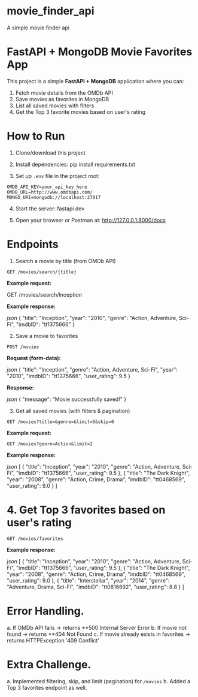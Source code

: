 # movie_finder_api
A simple movie finder api


# FastAPI + MongoDB Movie Favorites App

This project is a simple **FastAPI + MongoDB** application where you can:

1. Fetch movie details from the OMDb API
2. Save movies as favorites in MongoDB
3. List all saved movies with filters
4. Get the Top 3 favorite movies based on user's rating


# How to Run

1. Clone/download this project

2. Install dependencies: pip install requirements.txt

3. Set up `.env` file in the project root:

```
OMDB_API_KEY=your_api_key_here
OMDB_URL=http://www.omdbapi.com/
MONGO_URI=mongodb://localhost:27017
```

4. Start the server: fastapi dev

5. Open your browser or Postman at: http://127.0.0.1:8000/docs


# Endpoints

1. Search a movie by title (from OMDb API)

`GET /movies/search/{title}`

**Example request:**

GET /movies/search/Inception

**Example response:**

_json_
{
  "title": "Inception",
  "year": "2010",
  "genre": "Action, Adventure, Sci-Fi",
  "imdbID": "tt1375666"
}

2. Save a movie to favorites

`POST /movies`

**Request (form-data):**

_json_
{
  "title": "Inception",
  "genre": "Action, Adventure, Sci-Fi",
  "year": "2010",
  "imdbID": "tt1375666",
  "user_rating": 9.5
}

**Response:**

_json_
{
  "message": "Movie successfully saved!"
}


3. Get all saved movies (with filters & pagination)

`GET /movies?title=&genre=&limit=5&skip=0`

**Example request:**

`GET /movies?genre=Action&limit=2`

**Example response:**

_json_
[
  {
    "title": "Inception",
    "year": "2010",
    "genre": "Action, Adventure, Sci-Fi",
    "imdbID": "tt1375666",
    "user_rating": 9.5
  },
  {
    "title": "The Dark Knight",
    "year": "2008",
    "genre": "Action, Crime, Drama",
    "imdbID": "tt0468569",
    "user_rating": 9.0
  }
]

# 4. Get Top 3 favorites based on user's rating

`GET /movies/favorites`

**Example response:**

_json_
[
  {
    "title": "Inception",
    "year": "2010",
    "genre": "Action, Adventure, Sci-Fi",
    "imdbID": "tt1375666",
    "user_rating": 9.5
  },
  {
    "title": "The Dark Knight",
    "year": "2008",
    "genre": "Action, Crime, Drama",
    "imdbID": "tt0468569",
    "user_rating": 9.0
 },
  {
    "title": "Interstellar",
    "year": "2014",
    "genre": "Adventure, Drama, Sci-Fi",
    "imdbID": "tt0816692",
    "user_rating": 8.8
  }
]



# Error Handling.
 a. If OMDb API fails → returns **500 Internal Server Error
 b. If movie not found → returns **404 Not Found
 c. If movie already exists in favorites → returns HTTPException '409 Conflict'



# Extra Challenge.
a. Implemented filtering, skip, and limit (pagination) for `/movies`
b. Added a Top 3 favorites endpoint as well.
